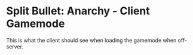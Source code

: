 # Split Bullet: Anarchy - Client Gamemode
This is what the client should see when loading the gamemode when off-server.
